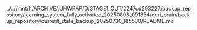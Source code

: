 ../..//mnt/h/ARCHIVE/.UNWRAP/D/STAGE1_OUT/2247cd293227/backup_repository/learning_system_fully_activated_20250808_091854/duri_brain/backup_repository/current_state_backup_20250730_185500/README.md